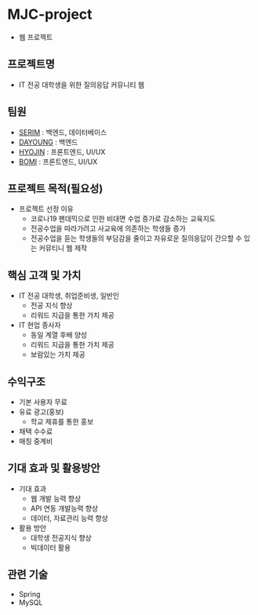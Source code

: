 # MJC-project
- 웹 프로젝트

## 프로젝트명
- IT 전공 대학생을 위한 질의응답 커뮤니티 웹

## 팀원
- [SERIM](https://github.com/Jserim420) : 백엔드, 데이터베이스
- [DAYOUNG](https://github.com/YDA0) : 백엔드
- [HYOJIN](https://github.com/hyojin0308) : 프론트엔드, UI/UX
- [BOMI](https://github.com/Kbomi16) : 프론트엔드, UI/UX

## 프로젝트 목적(필요성)
- 프로젝트 선정 이유
    - 코로나19 팬데믹으로 인한 비대면 수업 증가로 감소하는 교육지도
    - 전공수업을 따라가려고 사교육에 의존하는 학생들 증가
    - 전공수업을 듣는 학생들의 부담감을 줄이고 자유로운 질의응답이 간으할 수 있는 커뮤티니 웹 제작

## 핵심 고객 및 가치
- IT 전공 대학생, 취업준비생, 일반인
    - 전공 지식 향상
    - 리워드 지급을 통한 가치 제공
- IT 현업 종사자
    - 동일 계열 후배 양성
    - 리워드 지급을 통한 가치 제공
    - 보람있는 가치 제공

## 수익구조
- 기본 사용자 무료
- 유료 광고(홍보)
    - 학교 제휴를 통한 홍보
- 채택 수수료
- 매칭 중계비

## 기대 효과 및 활용방안
- 기대 효과
    - 웹 개발 능력 향상
    - API 연동 개발능력 향상
    - 데이터, 자료관리 능력 향상
- 활용 방안
    - 대학생 전공지식 향상
    - 빅데이터 활용

## 관련 기술
- Spring
- MySQL
